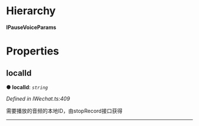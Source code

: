

# Hierarchy

**IPauseVoiceParams**

# Properties

<a id="localid"></a>

##  localId

**● localId**: *`string`*

*Defined in IWechat.ts:409*

需要播放的音频的本地ID，由stopRecord接口获得

___

